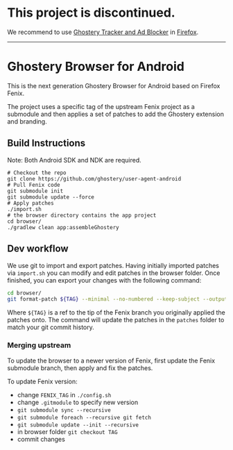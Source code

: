 # This project is discontinued.

We recommend to use [Ghostery Tracker and Ad Blocker](https://www.ghostery.com/ghostery-ad-blocker) in [Firefox](https://play.google.com/store/apps/details?id=org.mozilla.firefox&hl=pl&gl=US&pli=1).

---

# Ghostery Browser for Android

This is the next generation Ghostery Browser for Android based on Firefox Fenix.

The project uses a specific tag of the upstream Fenix project as a submodule and then applies a set of patches to add the Ghostery extension and branding.

## Build Instructions

Note: Both Android SDK and NDK are required.

  ```shell
  # Checkout the repo
  git clone https://github.com/ghostery/user-agent-android
  # Pull Fenix code
  git submodule init
  git submodule update --force
  # Apply patches
  ./import.sh
  # the browser directory contains the app project
  cd browser/
  ./gradlew clean app:assembleGhostery
  ```

## Dev workflow

We use git to import and export patches. Having initially imported patches via `import.sh` you can modify and edit patches in the browser folder.
Once finished, you can export your changes with the following command:

```bash
cd browser/
git format-patch ${TAG} --minimal --no-numbered --keep-subject --output-directory ../patches/
```

Where `${TAG}` is a ref to the tip of the Fenix branch you originally applied the patches onto. The command will update the patches in the `patches` folder
to match your git commit history.

### Merging upstream

To update the browser to a newer version of Fenix, first update the Fenix submodule branch, then apply and fix the patches.

To update Fenix version:
* change `FENIX_TAG` in `./config.sh`
* change `.gitmodule` to specify new version
* `git submodule sync --recursive`
* `git submodule foreach --recursive git fetch`
* `git submodule update --init --recursive`
* in browser folder `git checkout TAG`
* commit changes
